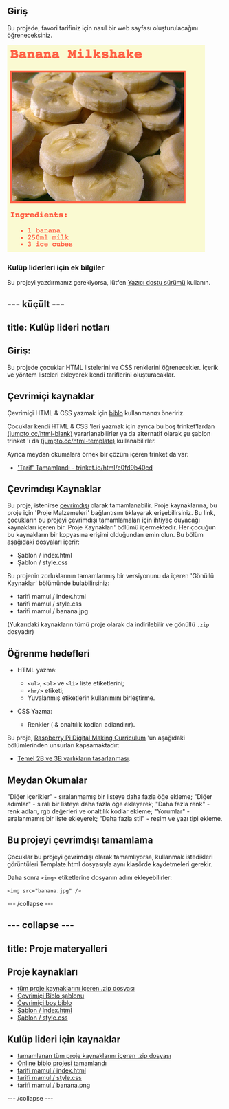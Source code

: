 ## Giriş

Bu projede, favori tarifiniz için nasıl bir web sayfası oluşturulacağını öğreneceksiniz.

![ekran görüntüsü](images/recipe-final.png)

### Kulüp liderleri için ek bilgiler

Bu projeyi yazdırmanız gerekiyorsa, lütfen [Yazıcı dostu sürümü](https://projects.raspberrypi.org/en/projects/recipe/print) kullanın.

## \--- küçült \---

## title: Kulüp lideri notları

## Giriş:

Bu projede çocuklar HTML listelerini ve CSS renklerini öğrenecekler. İçerik ve yöntem listeleri ekleyerek kendi tariflerini oluşturacaklar.

## Çevrimiçi kaynaklar

Çevrimiçi HTML & CSS yazmak için [biblo](https://trinket.io/) kullanmanızı öneririz.

Çocuklar kendi HTML & CSS 'leri yazmak için ayrıca bu boş trinket'lardan [(jumpto.cc/html-blank)](http://jumpto.cc/html-blank) yararlanabilirler ya da alternatif olarak şu şablon trinket 'ı da [(jumpto.cc/html-template)](http://jumpto.cc/html-template) kullanabilirler.

Ayrıca meydan okumalara örnek bir çözüm içeren trinket da var:

+ ['Tarif' Tamamlandı - trinket.io/html/c0fd9b40cd](https://trinket.io/html/c0fd9b40cd)

## Çevrimdışı Kaynaklar

Bu proje, istenirse [çevrimdışı](https://www.codeclubprojects.org/en-GB/resources/webdev-working-offline/) olarak tamamlanabilir. Proje kaynaklarına, bu proje için 'Proje Malzemeleri' bağlantısını tıklayarak erişebilirsiniz. Bu link, çocukların bu projeyi çevrimdışı tamamlamaları için ihtiyaç duyacağı kaynakları içeren bir 'Proje Kaynakları' bölümü içermektedir. Her çocuğun bu kaynakların bir kopyasına erişimi olduğundan emin olun. Bu bölüm aşağıdaki dosyaları içerir:

+ Şablon / index.html
+ Şablon / style.css

Bu projenin zorluklarının tamamlanmış bir versiyonunu da içeren 'Gönüllü Kaynaklar' bölümünde bulabilirsiniz:

+ tarifi mamul / index.html
+ tarifi mamul / style.css
+ tarifi mamul / banana.jpg

(Yukarıdaki kaynakların tümü proje olarak da indirilebilir ve gönüllü `.zip` dosyadır)

## Öğrenme hedefleri

+ HTML yazma:
    
    + `<ul>`, `<ol>` ve `<li>` liste etiketlerini;
    + `<hr/>` etiketi;
    + Yuvalanmış etiketlerin kullanımını birleştirme.

+ CSS Yazma:
    
    + Renkler ( & onaltılık kodları adlandırır).

Bu proje, [Raspberry Pi Digital Making Curriculum](http://rpf.io/curriculum) 'un aşağıdaki bölümlerinden unsurları kapsamaktadır:

+ [Temel 2B ve 3B varlıkların tasarlanması](https://www.raspberrypi.org/curriculum/design/creator).

## Meydan Okumalar

"Diğer içerikler" - sıralanmamış bir listeye daha fazla öğe ekleme; "Diğer adımlar" - sıralı bir listeye daha fazla öğe ekleyerek; "Daha fazla renk" - renk adları, rgb değerleri ve onaltılık kodlar ekleme; "Yorumlar" - sıralanmamış bir liste ekleyerek; "Daha fazla stil" - resim ve yazı tipi ekleme.

## Bu projeyi çevrimdışı tamamlama

Çocuklar bu projeyi çevrimdışı olarak tamamlıyorsa, kullanmak istedikleri görüntüleri Template.html dosyasıyla aynı klasörde kaydetmeleri gerekir.

Daha sonra `<img>` etiketlerine dosyanın adını ekleyebilirler:

    <img src="banana.jpg" />
    

\--- /collapse \---

## \--- collapse \---

## title: Proje materyalleri

## Proje kaynakları

+ [tüm proje kaynaklarını içeren .zip dosyası](resources/recipe-project-resources.zip)
+ [Çevrimiçi Biblo şablonu](http://jumpto.cc/trinket-template)
+ [Çevrimiçi boş biblo](http://jumpto.cc/trinket-blank)
+ [Şablon / index.html](resources/template-index.html)
+ [Şablon / style.css](resources/template-style.css)

## Kulüp lideri için kaynaklar

+ [tamamlanan tüm proje kaynaklarını içeren .zip dosyası](resources/recipe-volunteer-resources.zip)
+ [Online biblo projesi tamamlandı](https://trinket.io/html/c0fd9b40cd)
+ [tarifi mamul / index.html](resources/recipe-finished-index.html)
+ [tarifi mamul / style.css](resources/recipe-finished-style.css)
+ [tarifi mamul / banana.png](resources/recipe-finished-banana.png)

\--- /collapse \---